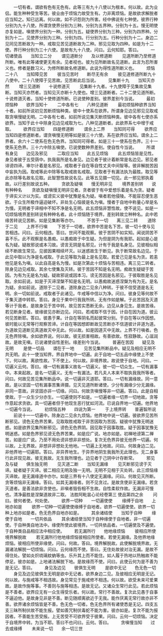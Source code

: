 <!-- { "loadSidebar": true } -->
　　一切有者。谓欲有色有无色有。此等三有九十八使以为根本。何以故。此为业侣。能生种种受生等苦。彼业由于烦恼力故受生有。力非离烦恼。是故欲求解脱者应当知之。知已远离。何以故。如不识怨则为所害。经中佛说有七种使。彼界行种分别为九十八使。所谓贪使界分别为三种。分别为五界种。分别为十五。慢无明使亦复如是。嗔使界分别为一种。分别为五。疑使界分别为三种。分别为四界种。分别为十二。见使界分别为三种。分别为四。行分别为五。行种分别为十二。身边二见同见苦断故为一种。戒取见苦见道断故为二种。邪见见取为四种。如是为十二使。界行种分别为三十六使。是故有九十八使。问曰。云何知耶。答曰。
　　一切诸使品　　当知立二分
　　谓见道断分　　及以修道断
　　见道所断乃至修道所断。唯有此等诸使更无有余。见者视也。彼为见所断故名见道断。此言为忍所害义也。修者是数习义。为修所断故名修道断。此说为得性道所断义也。
　　烦恼二十八　　当知障见苦
　　彼当见苦时　　断尽无有余
　　彼见道修道所断九十八使中。二十八使障于见苦故。见苦断此后当说。
　　见集断十九　　当知灭亦然
　　增三见道断　　十说修道灭
　　见集断十九者。十九使障于见集故见集断。当知灭亦然者。当知见灭亦断十九使也。增三见道断者。二十二使见道所断。十说修道灭者。当知十使修道所断。已说使种差别。彼界差别今当说。
　　最初烦恼种　　欲界当知十
　　二中各有七　　八种见道断
　　最初烦恼种欲界当知十者。如前所说初见苦断烦恼种类。彼中十使系在欲界。所谓身见边见邪见见取戒取贪嗔慢疑无明。二中各有七者。如前所说见集灭断烦恼种类。彼中各有七使亦系欲界。当知于此十中除身见边见戒取为七。八种见道断者。此欲界系七中增于戒取。
　　欲界应当知　　四是修道断
　　谓余上二界　　当知同可得
　　欲界应当知四是修道断者。谓贪嗔慢无明等如是彼三十六使。系在欲界应当知。谓余上二界者。余六十二使系在色无色界。当知同可得者。如是三十一使系在色界。三十一使系无色界。三十六中除五嗔使。已说使数种界差别。使自性今当说。
　　所谓有身见　　边见及邪见
　　二取应当知　　此五见烦恼
　　此五烦恼皆是见性。身见者彼于五受荫中。执我我所是名身见。边见者于彼计着断常是名边见。邪见者诽谤四谛。审尔计着是名邪见。戒取者于自在等自性丈夫中间智等。彼非解脱苦因中妄执为因。取戒等此中除等名取戒故名戒取。见取者于有漏法执为最胜。取见等此亦除等名故名见取。此智慧性故说名见。此等五见摄一切见。此一邪见邪执着故。以行差别故说五种。
　　贪欲及疑嗔　　慢无明非见
　　境界差别转　　说有种种名
　　贪欲及疑嗔慢无明非见者。贪者彼于有中爱想乐着是名为贪。疑者于谛实义计以为实。或谤实义彼中犹豫是名为疑。嗔者若他侵陵。不能容忍便生恶欲。于众生所极作逼迫破坏。非处生心恼彼是名为嗔。慢者于自地中称量心举是名为慢。无明者于谛相中不知不净是名无明。此五烦恼非慧性故。使不说见。如是一切烦恼境界差别转说有种种名者。此十烦恼随于境界。差别转故立种种名。此中若缘苦转说见苦断。如是见集断等亦尔。
　　不苦于一切　　离三见二转
　　道除于二见　　上界不行嗔
　　下苦于一切者。欲界中苦是名下苦。彼一切十使与见苦相违。问曰。云何相违。答曰。世间不能观察。彼于苦阴不如实知。闻说阴苦不喜不乐。此不观察是名愚痴。以愚痴故于中生疑。为但是阴为有我耶。起如是心是名为疑。疑故邪说或本习故。谤言无阴是名邪见。计有于我是名身见。见彼相似相续不断故生常见。见彼因果相续坏灭。以迷惑故生于断见。执于断常故名边见。于此见中取以为净是名戒取。于此见等取为最上是名见取。若爱己见是名为贪。若恚他见是名为嗔。以此自高是名为慢。如是次第此十烦恼与苦相违。离三见二转者。除身见边见戒取。其余七使集及灭转。彼于苦因不知是名无明。痴故生疑疑于苦因。为有为无是名为疑。疑故邪说或因本习。谤无苦因是名邪见。于彼取胜是名见取。余如前说。如是于灭谛涅槃不知是名无明。以愚痴故迷惑涅槃为有为无。是名为疑。余如前说。道除于二见者。道除身边二见余八种转。于彼不信受道是名无明。余一切如前说。戒取者于此诸见。牛戒等中信以为净。问曰。彼身见等何故不于集灭道中转耶。答曰。身见于果中行我我所转。无有作如是解。于此苦因及灭道等计于我者。是故身见于苦中转。故见苦实悉断无余。边见从身见生。是故苦缘。若见断身见者。彼缘彼见亦断边见。问曰。若戒取不信于因。计自在因为道。彼云何见苦断耶。答曰。彼愚于果。计自在等阴名而起彼常分别。于自在等以作因想。彼时能以无常等行观察苦谛。计自在等因想即断故见苦断亦不信道彼计非道为道。为道故见道断见真道故灭中无此。何以故。如是因道灭中无故。上界不行嗔者。色无色界除嗔。余如欲界说。何以故。彼无损害相故。有善欲故。性寂静故。心滋润故。是故无嗔。已说诸使自性差别。缘差别今当说。
　　普遍在苦因　　疑见及无明
　　是使一切品　　谓在于一地
　　见苦见集所断品中。疑见及相应无明不共无明。此十一使当知界。界自界地中一切遍。此于自地一切五品中缘使上不使下。何以故。离欲性故。下不使上。何以故。非境界故。故说使于自地。问曰。一切遍义云何。答曰。缘一切有漏事义故名一切遍义。彼一切一切众生。一切有漏事中。本来起故。是名一切遍义。无有一有漏法。若凡夫人本来不取执我我所等者。问曰。何故见苦见集所断品中。说一切遍非灭道耶。答曰。一切有漏缘故。同一意故。是以坚固一切有漏事苦集谛摄。见灭见道所断诸使。少分有漏缘少分无漏缘。非同一意故。非坚固亦非一切缘。问曰。何故贪嗔慢等非一切遍。答曰。此是自相使故。于一众生少分亦生。一切遍使则不如是。一切遍者缘一切界一切地故。贪等作意起求贪欲。具一切遍者但于他现生恶行犹如河流。已说自界地一切遍。他界地一切遍今当说。
　　初烦恼五种　　四说为第一
　　于上境界转　　普遍智所说
　　前说十一一切遍中。除身边二见余九烦恼。他界地中说一切遍。彼欲界见苦所断邪见。谤色无色界苦果。见取取胜戒取于非苦因取为苦因。疑彼中犹豫无明迷惑。如是欲界见集所断邪见。谤色无色界阴。因见取于因事取胜。疑于因事犹豫无明迷惑。如是色界邪见谤无色界苦果。如是应广说。地亦如是。初禅地谤第二禅苦。如是应广说。乃至不用处谤非想非非想处。复次无色界异彼无他界一切遍。何以故。上无界故。非想非非想处无他地。一切遍上无地故。问曰。何故身边二见。非他界地一切遍耶。答曰。非异界地生。于异界地阴生我我所无此理也。无二身事行此非现见故。彼无我故。无生我所理也。边见者于己阴中计存断常。
　　邪见及与疑　　俱生独无明
　　见灭道二断　　当知无漏缘
　　见灭断邪见谤于灭谛。疑者疑于灭谛。彼二相应无明及独一无明。无明不见相于灭处转。此三烦恼缘灭谛故。是无漏缘道中亦尔。如是三界有十八使定无漏缘。问曰。何故见灭所断。贪等烦恼非无漏缘。答曰。如其无漏缘者。则不见贪过。是故贪使非无漏缘。若贪灭道者。是善法欲非贪使也。非嗔者毁呰相不生故。自性柔软作故。无漏非可慢也。清净最胜是涅槃道故非二取。
法胜阿毗昙心论经卷第三
使品第四之余
　　问曰。彼何者使。何处使。
　　欲界一切种　　一切遍使使
　　缘缚于自地　　上地亦如是
　　欲界一切种一切遍使使缘缚于自地者。欲界一切遍使使。欲界一切种上地亦如是者。色无色界自地亦如是。
　　其余诸结使　　当知于自种
　　缘使于自地　　一切共依品
　　其余诸结使当知于自种缘使于自地者。非一切遍使。于自种类自地法中。缘使所使此彼境界。一切共依品者。一切遍使及不遍使。于自种类自品相应法中相应使。
　　若无漏所行　　他地缘烦恼
　　彼相应所使　　境界解脱故
　　若无漏所行他地缘烦恼彼相应所使者。若使无漏缘。及他界地缘烦恼。彼相应所使非缘使。问曰。何故。答曰。境界解脱故。此使解脱境界故。无漏诸法解脱一切烦恼。问曰。云何缘而不使。答曰。无住处故彼对治无漏。是故不得住处。譬如炎炽琉璃蚊蚋等虫。乐升其上而不能住。如人履于热地以热触故不能停足。彼亦如是。上地诸法解脱下地。是故缘而不使。问曰。此使云何为是不善为是无记。答曰。
　　身见及边见　　彼俱生无明
　　是欲中无记　　色无色一切
　　身见及边见彼俱生无明是欲中无记者。欲界身边二见。及彼相应无明是无记。何以故。与施戒等不相违故。身见常见于施戒修不相违。何以故。欲受未来可爱果故。是故作施等事。不善则与施等相违。是故无记。又诸众生常行此见。若此烦恼是不善者。欲界应无有一众生得受乐者。何以故。常行不善故。复次此见愚于自事不逼迫他。是故身见非是不善。断见随顺离欲近于无我。能作厌离无常行故亦非不善。欲界诸余烦恼皆是不善。色无色一切者。色无色界所有诸使悉是无记。四支五支三昧所制伏故不能生报。譬如善咒制伏毒蛇不能为害。彼亦如是。复次不能为报因者。不善能生苦受报。上无苦受不可欲界受于彼果。问曰。云何一切烦恼。决定于自境界中转。为当不耶。答曰不也问曰。云何。答曰。
　　贪嗔慢当知　　过去或缘缚
　　未来说一切　　余一切三世
